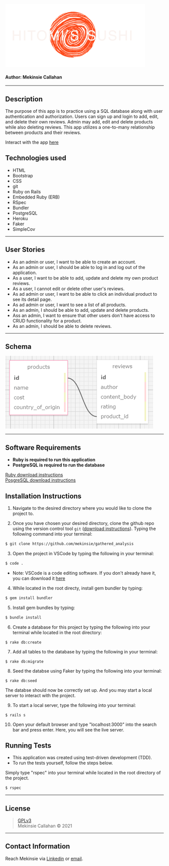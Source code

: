 <img src="./app/assets/images/hitomi.png" height="200px">

#### **Author: Mekinsie Callahan**
* * *

## Description

The purpose of this app is to practice using a SQL database along with user authentication and authorization. Users can sign up and login to add, edit, and delete their own reviews. Admin may add, edit and delete products while also deleting reviews. This app utilizes a one-to-many relationship between products and their reviews.  

Interact with the app <a href="https://serene-atoll-05233.herokuapp.com/">here</a>

## Technologies used

* HTML
* Bootstrap
* CSS
* git
* Ruby on Rails
* Embedded Ruby (ERB)
* RSpec
* Bundler
* PostgreSQL
* Heroku
* Faker
* SimpleCov

* * *
## User Stories
* As an admin or user, I want to be able to create an account.
* As an admin or user, I should be able to log in and log out of the application.
* As a user, I want to be able to add, update and delete my own product reviews.
* As a user, I cannot edit or delete other user's reviews.
* As ad admin or user, I want to be able to click an individual product to see its detail page.
* As ad admin or user, I want to see a list of all products.
* As an admin, I should be able to add, update and delete products.
* Ass an admin, I want to ensure that other users don't have access to CRUD functionality for a product.
* As an admin, I should be able to delete reviews.
* * *
## Schema

<img src="./app/assets/images/product_schema.PNG" alt="Image of schema.">

* * *
## Software Requirements
* **Ruby is required to run this application**
* **PostgreSQL is required to run the database**  

 <a href="https://www.learnhowtoprogram.com/ruby-and-rails/getting-started-with-ruby/installing-ruby">Ruby download instructions</a>  
  <a href="https://www.learnhowtoprogram.com/ruby-and-rails/getting-started-with-ruby/installing-postgres">PosgreSQL download instructions</a>  

## Installation Instructions
1. Navigate to the desired directory where you would like to clone the project to.

2. Once you have chosen your desired directory, clone the github repo using the version control tool `git` (<a href="https://www.learnhowtoprogram.com/introduction-to-programming/getting-started-with-intro-to-programming/git-and-github">download instructions</a>). Typing the following command into your terminal:
```bash
$ git clone https://github.com/mekinsie/gathered_analysis
```
3. Open the project in VSCode by typing the following in your terminal:

``` bash
$ code .
```
* Note: VSCode is a code editing software. If you don't already have it, you can download it <a href="https://code.visualstudio.com/">here</a>

4. While located in the root directy, install gem bundler by typing:

``` bash
$ gem install bundler
```

5. Install gem bundles by typing:

``` bash
$ bundle install
```

6. Create a database for this project by typing the following into your terminal while located in the root directory:
```
$ rake db:create
```

7. Add all tables to the database by typing the following in your terminal:
```
$ rake db:migrate
```

8. Seed the databse using Faker by typing the following into your terminal:
```
$ rake db:seed
```
The databse should now be correctly set up. And you may start a local server to interact with the project. 

9. To start a local server, type the following into your terminal:
```
$ rails s
```
10. Open your default browser and type "localhost:3000" into the search bar and press enter. Here, you will see the live server.

## Running Tests
* This application was created using test-driven development (TDD).
* To run the tests yourself, follow the steps below.

Simply type "rspec" into your terminal while located in the root directory of the project.
``` bash
$ rspec
```
* * *

## License
> [GPLv3](https://choosealicense.com/licenses/gpl-3.0/)\
> Mekinsie Callahan &copy; 2021  
* * *

## Contact Information

Reach Mekinsie via <a href="https://www.linkedin.com/in/mekinsie/" target="_blank">Linkedin</a> or <a href="mailto:mekinsie.aja@gmail.com" target="_blank">email</a></li>.